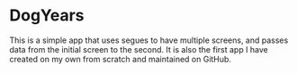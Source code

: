 # DogYears
This is a simple app that uses segues to have multiple screens, and passes data from the initial screen to the second.  It is also the first app I have created on my own from scratch and maintained on GitHub.

